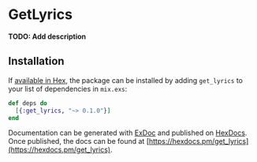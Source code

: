 # GetLyrics

**TODO: Add description**

## Installation

If [available in Hex](https://hex.pm/docs/publish), the package can be installed
by adding `get_lyrics` to your list of dependencies in `mix.exs`:

```elixir
def deps do
  [{:get_lyrics, "~> 0.1.0"}]
end
```

Documentation can be generated with [ExDoc](https://github.com/elixir-lang/ex_doc)
and published on [HexDocs](https://hexdocs.pm). Once published, the docs can
be found at [https://hexdocs.pm/get_lyrics](https://hexdocs.pm/get_lyrics).

